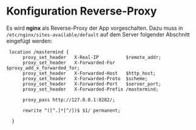 # Konfiguration Reverse-Proxy

Es wird **nginx** als Reverse-Proxy der App vorgeschalten.
Dazu muss in `/etc/nginx/sites-available/default` auf dem Server 
folgender Abschnitt eingefügt werden:


```
 location /mastermind {
      proxy_set_header   X-Real-IP          $remote_addr;
      proxy_set_header   X-Forwarded-For    $proxy_add_x_forwarded_for;
      proxy_set_header   X-Forwarded-Host   $http_host;
      proxy_set_header   X-Forwarded-Proto  $scheme;
      proxy_set_header   X-Forwarded-Port   $server_port;
      proxy_set_header   X-Forwarded-Prefix /mastermind;

      proxy_pass http://127.0.0.1:8282/;

      rewrite ^([^.]*[^/])$ $1/ permanent;

  }

```
